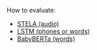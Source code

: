 How to evaluate:
- [STELA (audio)](stela_lm.md)
- [LSTM (phones or words)](text_lstm_lm.md)
- [BabyBERTa (words)](babyberta_lm.md)